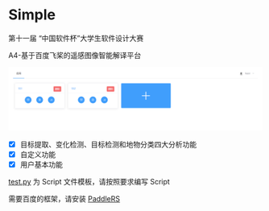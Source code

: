 # Simple

第十一届 “中国软件杯”大学生软件设计大赛

A4-基于百度飞桨的遥感图像智能解译平台

![](about/Simple.png)

- [x] 目标提取、变化检测、目标检测和地物分类四大分析功能
- [x] 自定义功能
- [x] 用户基本功能

[test.py](model/test.py) 为 Script 文件模板，请按照要求编写 Script

需要百度的框架，请安装 [PaddleRS](https://github.com/PaddleCV-SIG/PaddleRS)
